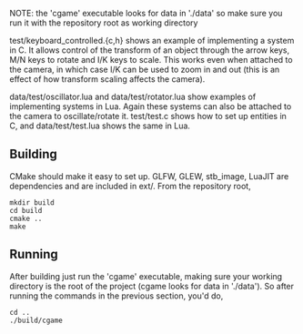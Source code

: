 NOTE: the 'cgame' executable looks for data in './data' so make sure you run it
with the repository root as working directory

test/keyboard_controlled.{c,h} shows an example of implementing a system in C.
It allows control of the transform of an object through the arrow keys, M/N
keys to rotate and I/K keys to scale. This works even when attached to the
camera, in which case I/K can be used to zoom in and out (this is an effect of
how transform scaling affects the camera).

data/test/oscillator.lua and data/test/rotator.lua show examples of
implementing systems in Lua. Again these systems can also be attached to the
camera to oscillate/rotate it. test/test.c shows how to set up entities in C,
and data/test/test.lua shows the same in Lua.

Building
---

CMake should make it easy to set up. GLFW, GLEW, stb_image, LuaJIT are
dependencies and are included in ext/. From the repository root,

    mkdir build
    cd build
    cmake ..
    make

Running
---

After building just run the 'cgame' executable, making sure your working
directory is the root of the project (cgame looks for data in './data'). So
after running the commands in the previous section, you'd do,

    cd ..
    ./build/cgame

